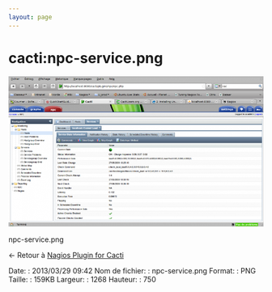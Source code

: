 ```yaml
---
layout: page
---
```


cacti:npc-service.png
=====================

[![npc-service.png](../../assets/media/cacti/npc-service.png@cache=&w=900&h=532 "npc-service.png")](../../assets/media/cacti/npc-service.png@cache= "Afficher le fichier original")

npc-service.png

← Retour à [Nagios Plugin for
Cacti](../../nagios/integration/npc.html "nagios:integration:npc")

Date:
:   2013/03/29 09:42
Nom de fichier:
:   npc-service.png
Format:
:   PNG
Taille:
:   159KB
Largeur:
:   1268
Hauteur:
:   750

